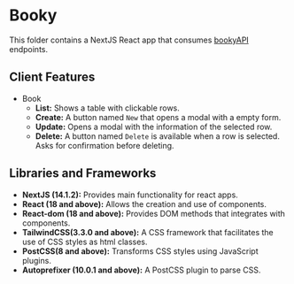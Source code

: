 # Booky

This folder contains a NextJS React app that consumes [bookyAPI](../server/) endpoints.

## Client Features

- Book
  - **List:** Shows a table with clickable rows.
  - **Create:** A button named `New` that opens a modal with a empty form.
  - **Update:** Opens a modal with the information of the selected row.
  - **Delete:** A button named `Delete` is available when a row is selected. Asks for confirmation before deleting.

## Libraries and Frameworks

- **NextJS (14.1.2):** Provides main functionality for react apps.
- **React (18 and above):** Allows the creation and use of components.
- **React-dom (18 and above):** Provides DOM methods that integrates with components.
- **TailwindCSS(3.3.0 and above):** A CSS framework that facilitates the use of CSS styles as html classes.
- **PostCSS(8 and above):** Transforms CSS styles using JavaScript plugins.
- **Autoprefixer (10.0.1 and above):** A PostCSS plugin to parse CSS.
